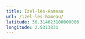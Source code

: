 ```yaml
---
title: Izel-lès-Hameau
url: /izel-les-hameau/
latitude: 50.314623100000006
longitude: 2.5313831
---
```

